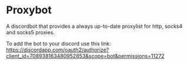 # Proxybot
A discordbot that provides a always up-to-date proxylist for http, socks4 and socks5 proxies.

To add the bot to your discord use this link: https://discordapp.com/oauth2/authorize?client_id=708938163480952853&scope=bot&permissions=11272
